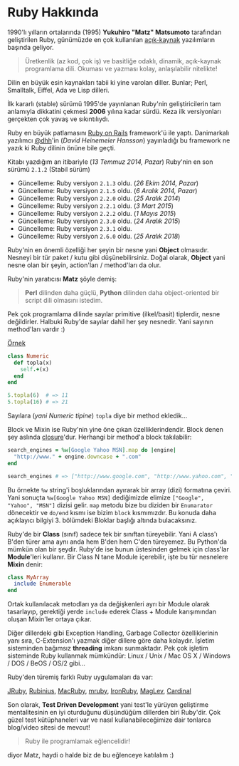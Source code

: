 # Ruby Hakkında

1990'lı yılların ortalarında \(1995\) **Yukuhiro "Matz" Matsumoto** tarafından geliştirilen Ruby, günümüzde en çok kullanılan [açık-kaynak](https://github.com/ruby/ruby) yazılımların başında geliyor.

> Üretkenlik \(az kod, çok iş\) ve basitliğe odaklı, dinamik, açık-kaynak programlama dili. Okuması ve yazması kolay, anlaşılabilir nitelikte!

Dilin en büyük esin kaynakları tabii ki yine varolan diller. Bunlar; Perl, Smalltalk, Eiffel, Ada ve Lisp dilleri.

İlk kararlı \(stable\) sürümü 1995'de yayınlanan Ruby'nin geliştiricilerin tam anlamıyla dikkatini çekmesi **2006** yılına kadar sürdü. Keza ilk versiyonları gerçekten çok yavaş ve sıkıntılıydı.

Ruby en büyük patlamasını [Ruby on Rails](http://rubyonrails.org/) framework'ü ile yaptı. Danimarkalı yazılımcı [@dhh](http://twitter.com/dhh)'in \(_David Heinemeier Hansson_\) yayınladığı bu framework ne yazık ki Ruby dilinin önüne bile geçti.

Kitabı yazdığım an itibariyle \(_13 Temmuz 2014, Pazar_\) Ruby'nin en son sürümü `2.1.2` \(Stabil sürüm\)

* Güncelleme: Ruby versiyon `2.1.3` oldu. \(_26 Ekim 2014, Pazar_\)
* Güncelleme: Ruby versiyon `2.1.5` oldu. \(_6 Aralık 2014, Pazar_\)
* Güncelleme: Ruby versiyon `2.2.0` oldu. \(_25 Aralık 2014_\)
* Güncelleme: Ruby versiyon `2.2.1` oldu. \(_3 Mart 2015_\)
* Güncelleme: Ruby versiyon `2.2.2` oldu. \(_1 Mayıs 2015_\)
* Güncelleme: Ruby versiyon `2.3.0` oldu. \(_24 Aralık 2015_\)
* Güncelleme: Ruby versiyon `2.3.1` oldu.
* Güncelleme: Ruby versiyon `2.6.0` oldu. \(_25 Aralık 2018_\)


Ruby'nin en önemli özelliği her şeyin bir nesne yani **Object** olmasıdır. Nesneyi bir tür paket \/ kutu gibi düşünebilirsiniz. Doğal olarak, **Object** yani nesne olan bir şeyin, action'ları \/ method'ları da olur.

Ruby'nin yaratıcısı **Matz** şöyle demiş:

> **Perl** dilinden daha güçlü, **Python** dilinden daha object-oriented bir script dili olmasını istedim.

Pek çok programlama dilinde sayılar primitive \(ilkel\/basit\) tiplerdir, nesne değildirler. Halbuki Ruby'de sayılar dahil her şey nesnedir. Yani sayının method'ları vardır :\)

[Örnek](https://www.ruby-lang.org/en/about/)

```ruby
class Numeric
  def topla(x)
    self.+(x)
  end
end

5.topla(6)  # => 11
5.topla(16) # => 21
```

Sayılara \(_yani Numeric tipine_\) `topla` diye bir method ekledik...

Block ve Mixin ise Ruby'nin yine öne çıkan özelliklerindendir. Block denen şey aslında [closure](http://en.wikipedia.org/wiki/Closure_%28computer_programming%29)'dur. Herhangi bir method'a block takılabilir:

```ruby
search_engines = %w[Google Yahoo MSN].map do |engine|
  "http://www." + engine.downcase + ".com"
end

search_engines # => ["http://www.google.com", "http://www.yahoo.com", "http://www.msn.com"]
```

Bu örnekte `%w` string'i boşluklarından ayırarak bir array \(dizi\) formatına çeviri. Yani sonuçta `%w[Google Yahoo MSN]` dediğimizde elimize `["Google", "Yahoo", "MSN"]` dizisi gelir. `map` metodu bize bu diziden bir `Enumarator` dönecektir ve `do/end` kısmı ise bizim `block` kısmımızdır. Bu konuda daha açıklayıcı bilgiyi 3. bölümdeki Bloklar başlığı altında bulacaksınız.

Ruby'de bir **Class** \(sınıf\) sadece tek bir sınıftan türeyebilir. Yani A class'ı B'den türer ama aynı anda hem B'den hem C'den türeyemez. Bu Python'da mümkün olan bir şeydir. Ruby'de ise bunun üstesinden gelmek için class'lar **Module**'leri kullanır. Bir Class N tane Module içerebilir, işte bu tür nesnelere **Mixin** denir:

```ruby
class MyArray
  include Enumerable
end
```

Ortak kullanılacak metodları ya da değişkenleri ayrı bir Module olarak tasarlayıp, gerektiği yerde `include` ederek Class + Module karışımından oluşan Mixin'ler ortaya çıkar.

Diğer dillerdeki gibi Exception Handling, Garbage Collector özelliklerinin yanı sıra, C-Extension'ı yazmak diğer dillere göre daha kolaydır. İşletim sisteminden bağımsız **threading** imkanı sunmaktadır. Pek çok işletim sisteminde Ruby kullanmak mümkündür: Linux \/ Unix \/ Mac OS X \/ Windows \/ DOS \/ BeOS \/ OS\/2 gibi...

Ruby'den türemiş farklı Ruby uygulamaları da var:

[JRuby](http://jruby.org/), [Rubinius](http://rubini.us/), [MacRuby](http://www.macruby.org/), [mruby](http://www.mruby.org/), [IronRuby](http://www.ironruby.net/), [MagLev](http://ruby.gemstone.com/), [Cardinal](https://github.com/parrot/cardinal)

Son olarak, **Test Driven Development** yani test'le yürüyen geliştirme mentalitesinin en iyi oturduğunu düşündüğüm dillerden biri Ruby'dir. Çok güzel test kütüphaneleri var ve nasıl kullanabileceğimize dair tonlarca blog\/video sitesi de mevcut!

> Ruby ile programlamak eğlencelidir!

diyor Matz, haydi o halde biz de bu eğlenceye katılalım :\)

